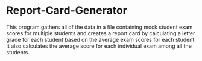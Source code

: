 # Report-Card-Generator
This program gathers all of the data in a file containing mock student exam scores for multiple students and creates a report card by calculating a letter grade for each student based on the average exam scores for each student. It also calculates the average score for each individual exam among all the students.
